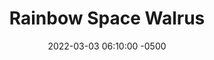 ---
published: true
layout: post
title:  "Rainbow Space Walrus"
excerpt: "I *said*, these edibles ain't shit. Why do your eyes keep glassing over?"
date:   2022-03-03 06:10:00 -0500
categories: drew
tags: [inktober, animals, walrus, psychedelic, rainbow, drugs]
image:
  feature: rainbowspacewalrus.jpg
---